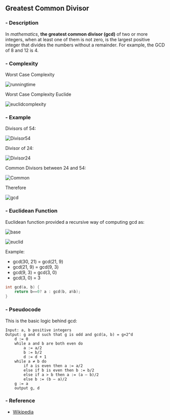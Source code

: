 ## Greatest Common Divisor

### - Description

In *mathematics*, **the greatest common divisor (gcd)** of two or more integers, when at least one of them is not zero, is the largest positive integer that divides the numbers without a remainder. For example, the GCD of 8 and 12 is 4.

### - Complexity

Worst Case Complexity

![runningtime](https://wikimedia.org/api/rest_v1/media/math/render/svg/56389040bb6243447d5114e18bcb432645d66c99)

Worst Case Complexity Euclide

![euclidcomplexity](https://wikimedia.org/api/rest_v1/media/math/render/svg/09792da35693cf604db188d0c2cc221818d72f87)

### - Example

Divisors of 54: 

![Divisor54](https://wikimedia.org/api/rest_v1/media/math/render/svg/40a2d18005f4555de941921b8486c24e2d396f48)

Divisor of 24: 

![Divisor24](https://wikimedia.org/api/rest_v1/media/math/render/svg/a0aa699552b24cd17f0a65979370b7c3c4bb216d)

Common Divisors between 24 and 54: 

![Common](https://wikimedia.org/api/rest_v1/media/math/render/svg/83ddc330c52f384ed6ac503d6bbc2f30081b1f7b)

Therefore 

![gcd](https://wikimedia.org/api/rest_v1/media/math/render/svg/9998f8681384fe60dc94832a9a0ba19769dccbfb)

### - Euclidean Function

Euclidean function provided a recursive way of computing gcd as:

![base](https://wikimedia.org/api/rest_v1/media/math/render/svg/8f2e7dbf90c33d22cd4e0c8e1f1d088677b847d6)

![euclid](https://wikimedia.org/api/rest_v1/media/math/render/svg/50dcf31162a0922f36a606e0b0a95b2744039b0a)

Example: 

- gcd(30, 21) = gcd(21, 9)
- gcd(21, 9) = gcd(9, 3)
- gcd(9, 3) = gcd(3, 0)
- gcd(3, 0) = 3

```C++
int gcd(a, b) {
    return b==0? a : gcd(b, a%b);
}
```

### - Pseudocode

This is the basic logic behind gcd:

```
Input: a, b positive integers
Output: g and d such that g is odd and gcd(a, b) = g×2^d
    d := 0
    while a and b are both even do
        a := a/2
        b := b/2
        d := d + 1
    while a ≠ b do
        if a is even then a := a/2
        else if b is even then b := b/2
        else if a > b then a := (a – b)/2
        else b := (b – a)/2
    g := a
    output g, d
```

### - Reference

- [Wikipedia](https://en.wikipedia.org/wiki/Greatest_common_divisor)
